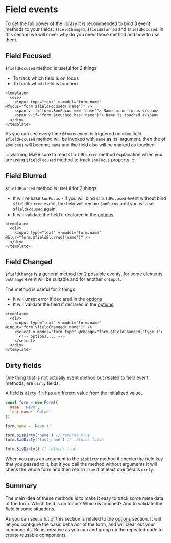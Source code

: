 # Field events

To get the full power of the library it is recommended to bind 3 event methods to your fields:
`$fieldChanged`, `$fieldBlurred` and `$fieldFocused`.
in this section we will cover why do you need those method and how to use them.

## Field Focused

`$fieldFocused` method is useful for 2 things:

- To track which field is on focus
- To track which field is touched

```vue
<template>
  <div>
    <input type="text" v-model="form.name" @focus="form.$fieldFocused('name')" />
    <span v-if="form.$onFocus === 'name'"> Name is on focus </span>
    <span v-if="form.$touched.has('name')"> Name is touched </span>
  </div>
</template>
```

As you can see every time `@focus` event is triggered on `name` field, `$fieldFocused` method will be invoked with `name` as its' argument.
then the of `$onFocus` will become `name` and the field also will be marked as touched.

::: warning
Make sure to read `$fieldBlurred` method explanation when you are using `$fieldFocused` method to track `$onFocus` property.
:::

## Field Blurred

`$fieldBlurred` method is useful for 2 things:

- It will release `$onFocus` -  if you will bind `$fieldFocused` event without bind `$fieldBlurred` event,
  the field will remain `$onFocus` until you will call `$fieldFocused` again.
- It will validate the field if declared in the [options](/guide/options)

```vue
<template>
  <div>
    <input type="text" v-model="form.name" @blur="form.$fieldBlurred('name')" />
  </div>
</template>
```

## Field Changed

`$fieldChange` is a general method for 2 possible events, 
for some elements `onChange` event will be suitable and for another `onInput`.

The method is useful for 2 things:

- It will unset error if declared in the [options](/guide/optios)
- It will validate the field if declared in the [options](/guide/options)

```vue
<template>
  <div>
    <input type="text" v-model="form.name" @input="form.$fieldChanged('name')" />
    <select v-model="form.type" @change="form.$fieldChanged('type')">
      <!-- options.... -->
    </select>
  </div>
</template>
```

## Dirty fields

One thing that is not actually event method but related to field event methods, are `dirty` fields.

A field is `dirty` if it has a different value from the initialized value.

```js
const form = new Form({
  name: 'Nevo',
  last_name: 'Golan'
})

form.name = 'Nevo +'

form.$isDirty('name') // returns true
form.$isDirty('last_name') // returns false

form.$isDirty() // returns true
```

When you pass an argument to the `$isDirty` method it checks the field key that you passed to it, but if you call the 
method without arguments it will check the whole form and then return `true` if at least one field is `dirty`.



## Summary

The main idea of these methods is to make it easy to track some meta data of the form. Which field is on focus? Which is touched? And to validate
the field in some situations.

As you can see, a lot of this section is related to the [options](/guide/options) section. 
It will let you configure the basic behavior of the form, and will clear out your components. Be as creative as you can
and group up the repeated code to create reusable components.
